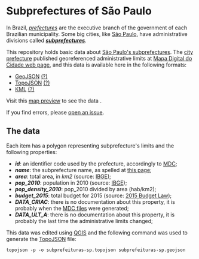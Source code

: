 # Subprefectures of  São Paulo

In Brazil, *[prefectures]* are the executive branch of the government of each Brazilian municipality. Some big cities, like [São Paulo], have administrative divisions called ***[subprefectures]***.

This repository holds basic data about [São Paulo's subprefectures]. The [city prefecture] published georeferenced administrative limits at [Mapa Digital do Cidade web page], and this data is available here in the following formats:

* [GeoJSON](../../raw/master/data/subprefeituras-sp.geojson) [(?)](https://en.wikipedia.org/wiki/GeoJSON)
* [TopoJSON][TopoJSON file] [(?)][TopoJSON]
* [KML][KML file] [(?)][KML]

Visit this [map preview] to see the data .

If you find errors, please [open an issue].

## The data

Each item has a polygon representing subprefecture's limits and the following properties:

* ***id***: an identifier code used by the prefecture, accordingly to [MDC][Mapa Digital do Cidade web page];
* ***name***: the subprefecture name, as spelled at [this page][São Paulo's subprefectures];
* ***area***: total area, in *km2* (source: [IBGE][demography data]);
* ***pop_2010***: population in 2010 (source: [IBGE][demography data]);
* ***pop_density_2010***: pop_2010 divided by area (hab/km2);
* ***budget_2015***: total budget for 2015 (source: [2015 Budget Law]);
* ***DATA_CRIAC***: there is no documentation about this property, it is probably when the [MDC files][Mapa Digital do Cidade web page] were generated;
* ***DATA_ULT_A***: there is no documentation about this property, it is probably the last time the administrative limits changed;


This data was edited using [QGIS] and the following command was used to generate the [TopoJSON] file:

```
topojson -p -o subprefeituras-sp.topojson subprefeituras-sp.geojson
```


[subprefectures]: https://en.wikipedia.org/wiki/Subprefecture#Brazil
[prefectures]: http://en.wikipedia.org/wiki/Prefecture#Brazilian_equivalent_of_prefecture
[city prefecture]: http://www.prefeitura.sp.gov.br/
[São Paulo's subprefectures]: http://www.prefeitura.sp.gov.br/cidade/secretarias/subprefeituras/subprefeituras/index.php?p=8978
[map preview]: https://github.com/codigo-urbano/subprefeituras-sp/blob/master/data/subprefeituras-sp.topojson
[open an issue]: https://github.com/codigourbano/subprefeituras-sp/issues
[São Paulo]: https://en.wikipedia.org/wiki/S%C3%A3o_Paulo
[Mapa Digital do Cidade web page]: http://www.prefeitura.sp.gov.br/cidade/secretarias/desenvolvimento_urbano/dados_estatisticos/index.php?p=160798
[QGIS]: http://www.qgis.org
[TopoJSON]: https://github.com/mbostock/topojson/wiki
[TopoJSON file]: ../../raw/master/data/subprefeituras-sp.topojson
[KML]: http://en.wikipedia.org/wiki/Keyhole_Markup_Language
[KML file]: ../../raw/master/data/subprefeituras-sp.kml
[2015 budget law]: http://sempla.prefeitura.sp.gov.br/orcamento/loa.html
[demography data]: http://www.prefeitura.sp.gov.br/cidade/secretarias/subprefeituras/subprefeituras/dados_demograficos/
